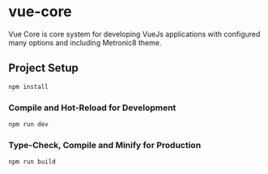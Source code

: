 # vue-core

Vue Core is core system for developing VueJs applications with configured many options and including Metronic8 theme.

## Project Setup

```sh
npm install
```

### Compile and Hot-Reload for Development

```sh
npm run dev
```

### Type-Check, Compile and Minify for Production

```sh
npm run build
```
